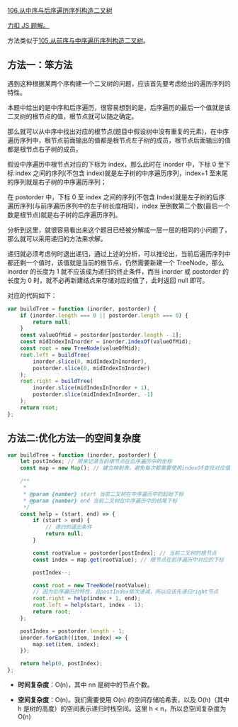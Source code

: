 [106.从中序与后序遍历序列构造二叉树](https://leetcode-cn.com/problems/construct-binary-tree-from-inorder-and-postorder-traversal/submissions/)

[力扣 JS 题解。](https://github.com/GuYueJiaJie/blog/tree/master/%E6%95%B0%E6%8D%AE%E7%BB%93%E6%9E%84%E4%B8%8E%E7%AE%97%E6%B3%95)

方法类似于[105.从前序与中序遍历序列构造二叉树](https://github.com/GuYueJiaJie/blog/blob/master/%E7%AE%97%E6%B3%95%E4%B8%8E%E6%95%B0%E6%8D%AE%E7%BB%93%E6%9E%84/%E5%8A%9B%E6%89%A3/105.%E4%BB%8E%E5%89%8D%E5%BA%8F%E4%B8%8E%E4%B8%AD%E5%BA%8F%E9%81%8D%E5%8E%86%E5%BA%8F%E5%88%97%E6%9E%84%E9%80%A0%E4%BA%8C%E5%8F%89%E6%A0%91.md)。

## 方法一：笨方法

遇到这种根据某两个序构建一个二叉树的问题，应该首先要考虑给出的遍历序列的特性。

本题中给出的是中序和后序遍历，很容易想到的是，后序遍历的最后一个值就是该二叉树的根节点的值，根节点就可以随之确定。

那么就可以从中序中找出对应的根节点(题目中假设树中没有重复的元素)，在中序遍历序列中，根节点前面输出的值都是根节点左子树的成员，根节点后面输出的值都是根节点右子树的成员。

假设中序遍历中根节点对应的下标为 index，那么此时在 inorder 中，下标 0 至下标 index 之间的序列(不包含 index)就是左子树的中序遍历序列，index+1 至末尾的序列就是右子树的中序遍历序列；

在 postorder 中，下标 0 至 index 之间的序列(不包含 Index)就是左子树的后序遍历序列(与前序遍历序列中的左子树长度相同)，index 至倒数第二个数(最后一个数是根节点)就是右子树的后序遍历序列。

分析到这里，就很容易看出来这个题目已经被分解成一层一层的相同的小问题了，那么就可以采用递归的方法来求解。

递归就必须考虑何时退出递归，通过上述的分析，可以推论出，当前后遍历序列中都还剩一个值时，该值就是当前的根节点，仍然需要新建一个 TreeNode，那么 inorder 的长度为 1 就不应该成为递归的终止条件，而当 inorder 或 postorder 的长度为 0 时，就不必再新建结点来存储对应的值了，此时返回 null 即可。

对应的代码如下：

```javascript
var buildTree = function (inorder, postorder) {
    if (inorder.length === 0 || postorder.length === 0) {
        return null;
    }
    const valueOfMid = postorder[postorder.length - 1];
    const midIndexInInorder = inorder.indexOf(valueOfMid);
    const root = new TreeNode(valueOfMid);
    root.left = buildTree(
        inorder.slice(0, midIndexInInorder),
        postorder.slice(0, midIndexInInorder)
    );
    root.right = buildTree(
        inorder.slice(midIndexInInorder + 1),
        postorder.slice(midIndexInInorder, -1)
    );
    return root;
};
```

## 方法二:优化方法一的空间复杂度

```js
var buildTree = function (inorder, postorder) {
    let postIndex; // 用来记录当前根节点在后序遍历中的坐标
    const map = new Map(); // 建立映射表，避免每次都需要使用indexOf查找对应值的下标

    /**
     *
     * @param {number} start 当前二叉树在中序遍历中的起始下标
     * @param {number} end 当前二叉树在中序遍历中的结尾下标
     */
    const help = (start, end) => {
        if (start > end) {
            // 递归的退出条件
            return null;
        }

        const rootValue = postorder[postIndex]; // 当前二叉树的根节点
        const index = map.get(rootValue); // 根节点在前序遍历中对应的下标

        postIndex--;

        const root = new TreeNode(rootValue);
        // 因为后序遍历的特性，且postIndex依次递减，所以应该先递归right节点
        root.right = help(index + 1, end);
        root.left = help(start, index - 1);
        return root;
    };

    postIndex = postorder.length - 1;
    inorder.forEach((item, index) => {
        map.set(item, index);
    });

    return help(0, postIndex);
};
```

-   **时间复杂度**：O(n)，其中 nn 是树中的节点个数。

-   **空间复杂度**：O(n)。我们需要使用 O(n) 的空间存储哈希表，以及 O(h)（其中 h 是树的高度）的空间表示递归时栈空间。这里 h < n，所以总空间复杂度为 O(n)
